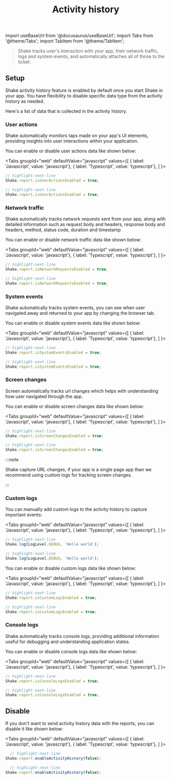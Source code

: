 ﻿---
id: activity-history
title: Activity history
---
import useBaseUrl from '@docusaurus/useBaseUrl';
import Tabs from '@theme/Tabs';
import TabItem from '@theme/TabItem';

>Shake tracks user's interaction with your app, their network traffic, logs and system events,
and automatically attaches all of those to the ticket.

## Setup

Shake activity history feature is enabled by default once you start Shake in your app. 
You have flexibility to disable specific data type from the activity history as needed.

Here's a list of data that is collected in the activity history.

### User actions

Shake automatically monitors taps made on your app's UI elements, providing insights into user interactions within your application.

You can enable or disable user actions data like shown below:

<Tabs
groupId="web"
defaultValue="javascript"
values={[
{ label: 'Javascript', value: 'javascript'},
{ label: 'Typescript', value: 'typescript'},
]
}>

<TabItem value="javascript">

```javascript title="index.js"
// highlight-next-line
Shake.report.isUserActionsEnabled = true;
```

</TabItem>

<TabItem value="typescript">

```typescript title="index.ts"
// highlight-next-line
Shake.report.isUserActionsEnabled = true;
```

</TabItem>
</Tabs>

### Network traffic

Shake automatically tracks network requests sent from your app, along with detailed information such as
request body and headers, response body and headers, method, status code, duration and timestamp

You can enable or disable network traffic data like shown below:

<Tabs
groupId="web"
defaultValue="javascript"
values={[
{ label: 'Javascript', value: 'javascript'},
{ label: 'Typescript', value: 'typescript'},
]
}>

<TabItem value="javascript">

```javascript title="index.js"
// highlight-next-line
Shake.report.isNetworkRequestsEnabled = true;
```

</TabItem>

<TabItem value="typescript">

```typescript title="index.ts"
// highlight-next-line
Shake.report.isNetworkRequestsEnabled = true;
```

</TabItem>
</Tabs>

### System events

Shake automatically tracks system events, you can see when user navigated away and returned to your app by changing the browser tab.

You can enable or disable system events data like shown below:

<Tabs
groupId="web"
defaultValue="javascript"
values={[
{ label: 'Javascript', value: 'javascript'},
{ label: 'Typescript', value: 'typescript'},
]
}>

<TabItem value="javascript">

```javascript title="index.js"
// highlight-next-line
Shake.report.isSystemEventsEnabled = true;
```

</TabItem>

<TabItem value="typescript">

```typescript title="index.ts"
// highlight-next-line
Shake.report.isSystemEventsEnabled = true;
```

</TabItem>
</Tabs>


### Screen changes

Screen automatically tracks url changes which helps with understanding how user navigated through the app.

You can enable or disable screen changes data like shown below:

<Tabs
groupId="web"
defaultValue="javascript"
values={[
{ label: 'Javascript', value: 'javascript'},
{ label: 'Typescript', value: 'typescript'},
]
}>

<TabItem value="javascript">

```javascript title="index.js"
// highlight-next-line
Shake.report.isScreenChangesEnabled = true;
```

</TabItem>

<TabItem value="typescript">

```typescript title="index.ts"
// highlight-next-line
Shake.report.isScreenChangesEnabled = true;
```

</TabItem>
</Tabs>

:::note

Shake capture URL changes, if your app is a single page app than we recommend using custom logs for tracking screen changes.

:::

### Custom logs

You can manually add custom logs to the activity history to capture important events:

<Tabs
groupId="web"
defaultValue="javascript"
values={[
{ label: 'Javascript', value: 'javascript'},
{ label: 'Typescript', value: 'typescript'},
]
}>

<TabItem value="javascript">

```javascript title="index.js"
// highlight-next-line
Shake.log(LogLevel.DEBUG, 'Hello world');
```

</TabItem>

<TabItem value="typescript">

```typescript title="index.ts"
// highlight-next-line
Shake.log(LogLevel.DEBUG, 'Hello world');
```

</TabItem>
</Tabs>

You can enable or disable custom logs data like shown below:

<Tabs
groupId="web"
defaultValue="javascript"
values={[
{ label: 'Javascript', value: 'javascript'},
{ label: 'Typescript', value: 'typescript'},
]
}>

<TabItem value="javascript">

```javascript title="index.js"
// highlight-next-line
Shake.report.isCustomLogsEnabled = true;
```

</TabItem>

<TabItem value="typescript">

```typescript title="index.ts"
// highlight-next-line
Shake.report.isCustomLogsEnabled = true;
```

</TabItem>
</Tabs>

### Console logs

Shake automatically tracks console logs, providing additional information useful for debugging and understanding application states.

You can enable or disable console logs data like shown below:

<Tabs
groupId="web"
defaultValue="javascript"
values={[
{ label: 'Javascript', value: 'javascript'},
{ label: 'Typescript', value: 'typescript'},
]
}>

<TabItem value="javascript">

```javascript title="index.js"
// highlight-next-line
Shake.report.isConsoleLogsEnabled = true;
```

</TabItem>

<TabItem value="typescript">

```typescript title="index.ts"
// highlight-next-line
Shake.report.isConsoleLogsEnabled = true;
```

</TabItem>
</Tabs>

## Disable

If you don't want to send activity history data with the reports, you can disable it like shown below:

<Tabs
groupId="web"
defaultValue="javascript"
values={[
{ label: 'Javascript', value: 'javascript'},
{ label: 'Typescript', value: 'typescript'},
]
}>

<TabItem value="javascript">

```javascript title="index.js"
  // highlight-next-line
Shake.report.enableActivityHistory(false);
```

</TabItem>

<TabItem value="typescript">

```typescript title="index.ts"
  // highlight-next-line
Shake.report.enableActivityHistory(false);
```

</TabItem>
</Tabs>
